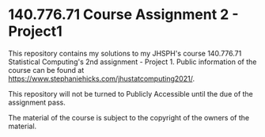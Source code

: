 # 140.776.71 Course Assignment 2 - Project1

This repository contains my solutions to my JHSPH's course 140.776.71 Statistical Computing's 2nd assignment - Project 1. Public information of the course can be found at <https://www.stephaniehicks.com/jhustatcomputing2021/>.

This repository will not be turned to Publicly Accessible until the due of the assignment pass.

The material of the course is subject to the copyright of the owners of the material.
